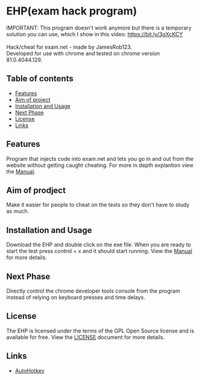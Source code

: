 # EHP(exam hack program)
IMPORTANT: This program doesn't work anymore but there is a temporary solution you can use, which I show in this video: https://bit.ly/3gXcKCY<br><br>
Hack/cheat for exam.net - made by JamesRob123.<br>
Developed for use with chrome and tested on chrome version 81.0.4044.129.

## Table of contents
- [Features](#Features)
- [Aim of project](#Aim-of-prodject)
- [Installation and Usage](#Installation-and-Usage)
- [Next Phase](#Next-Phase)
- [License](#License)
- [Links](#Links)

## Features
Program that injects code into exam.net and lets you go in and out from the website without getting caught cheating. For more in depth explantion view the [Manual](https://htmlpreview.github.io/?https://github.com/JamesRob123/Exam-hack/blob/master/Manual.html).

## Aim of prodject
Make it easier for people to cheat on the tests so they don't have to study as much.

## Installation and Usage
Download the EHP and double click on the exe file. When you are ready to start the test press control + x and it should start running. View the [Manual](https://htmlpreview.github.io/?https://github.com/JamesRob123/Exam-hack/blob/master/Manual.html) for more details.

## Next Phase
Directly control the chrome developer tools console from the program instead of relying on keyboard presses and time delays.

## License
The EHP is licensed under the terms of the GPL Open Source license and is available for free. View the [LICENSE](https://github.com/JamesRob123/Exam-hack/blob/master/LICENSE) document for more details.

## Links
- [AutoHotkey](https://www.autohotkey.com/)
